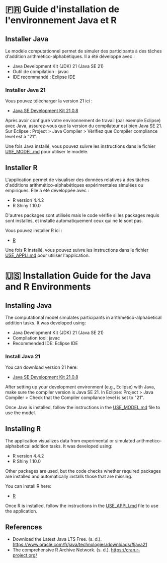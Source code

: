 # 🇫🇷 Guide d'installation de l'environnement Java et R

## Installer Java
Le modèle computationnel permet de simuler des participants à des tâches d'addition arithmético-alphabétiques. Il a été développé avec : 
- Java Development Kit (JDK) 21 (Java SE 21)
- Outil de compilation : javac
- IDE recommandé : Eclipse IDE

### Installer Java 21

Vous pouvez télécharger la version 21 ici :

- [Java SE Development Kit 21.0.8](https://www.oracle.com/fr/java/technologies/downloads/#java21)

Après avoir configuré votre environnement de travail (par exemple Eclipse) avec Java, assurez-vous que la version du compilateur est bien Java SE 21. Sur Eclipse : Project > Java Compiler > Vérifiez que Compiler compliance level est à "21".

Une fois Java installé, vous pouvez suivre les instructions dans le fichier [USE_MODEL.md](./USE_MODEL.md) pour utiliser le modèle.

## Installer R
L'application permet de visualiser des données relatives à des tâches d'additions arithmético-alphabétiques expérimentales simulées ou empiriques. Elle a été développée avec :

- R version 4.4.2
- R Shiny 1.10.0

D'autres packages sont utilisés mais le code vérifie si les packages requis sont installés, et installe automatiquement ceux qui ne le sont pas.

Vous pouvez installer R ici :
  
- [R](https://cran.r-project.org/)

Une fois R installé, vous pouvez suivre les instructions dans le fichier [USE_APPLI.md](./USE_APPLI.md) pour utiliser l'application.

# 🇺🇸 Installation Guide for the Java and R Environments

## Installing Java
The computational model simulates participants in arithmetico-alphabetical addition tasks. It was developed using:  
- Java Development Kit (JDK) 21 (Java SE 21)  
- Compilation tool: javac  
- Recommended IDE: Eclipse IDE

### Install Java 21

You can download version 21 here:

- [Java SE Development Kit 21.0.8](https://www.oracle.com/fr/java/technologies/downloads/#java21)

After setting up your development environment (e.g., Eclipse) with Java, make sure the compiler version is Java SE 21. In Eclipse: Project > Java Compiler > Check that the Compiler compliance level is set to "21".

Once Java is installed, follow the instructions in the [USE_MODEL.md](./USE_MODEL.md) file to use the model.

## Installing R
The application visualizes data from experimental or simulated arithmetico-alphabetical addition tasks. It was developed using:

- R version 4.4.2  
- R Shiny 1.10.0

Other packages are used, but the code checks whether required packages are installed and automatically installs those that are missing.

You can install R here:

- [R](https://cran.r-project.org/)

Once R is installed, follow the instructions in the [USE_APPLI.md](./USE_APPLI.md) file to use the application.


## References
- Download the Latest Java LTS Free. (s. d.). https://www.oracle.com/fr/java/technologies/downloads/#java21
- The comprehensive R Archive Network. (s. d.). https://cran.r-project.org/

